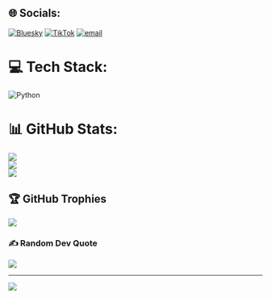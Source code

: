 
## 🌐 Socials:
[![Bluesky](https://img.shields.io/badge/bluesky-0285FF?style=for-the-badge&logo=bluesky&logoColor=%23FFFFFF)](https://bsky.app/profile/dyxvill) [![TikTok](https://img.shields.io/badge/TikTok-%23000000.svg?logo=TikTok&logoColor=white)](https://tiktok.com/@@dyxvill) [![email](https://img.shields.io/badge/Email-D14836?logo=gmail&logoColor=white)](mailto:dyxvill@mail.ru) 

# 💻 Tech Stack:
![Python](https://img.shields.io/badge/python-3670A0?style=for-the-badge&logo=python&logoColor=ffdd54)
# 📊 GitHub Stats:
![](https://github-readme-stats.vercel.app/api?username=dyxvill&theme=dark&hide_border=false&include_all_commits=true&count_private=false)<br/>
![](https://nirzak-streak-stats.vercel.app/?user=dyxvill&theme=dark&hide_border=false)<br/>
![](https://github-readme-stats.vercel.app/api/top-langs/?username=dyxvill&theme=dark&hide_border=false&include_all_commits=true&count_private=false&layout=compact)

[
](https://github.com/DenverCoder1/github-readme-streak-stats.git)

## 🏆 GitHub Trophies
![](https://github-profile-trophy.vercel.app/?username=dyxvill&theme=radical&no-frame=true&no-bg=false&margin-w=4)

### ✍️ Random Dev Quote
![](https://quotes-github-readme.vercel.app/api?type=horizontal&theme=radical)

---
[![](https://visitcount.itsvg.in/api?id=dyxvill&icon=7&color=13)](https://visitcount.itsvg.in)

<!-- Proudly created with GPRM ( https://gprm.itsvg.in ) -->

